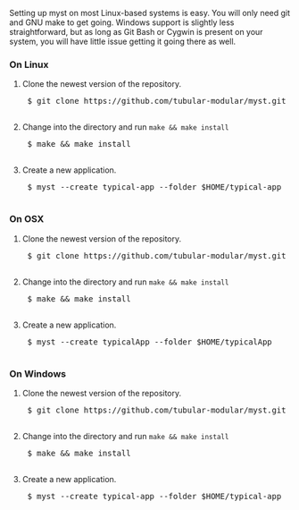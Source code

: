 Setting up myst on most Linux-based systems is easy.  You will only need git and
GNU make to get going.   Windows support is slightly less straightforward, but
as long as Git Bash or Cygwin is present on your system, you will have little
issue getting it going there as well.


### On Linux <a id="setup_linux"></a>

1. Clone the newest version of the repository.
	<pre>
	$ git clone https://github.com/tubular-modular/myst.git
	</pre>

1. Change into the directory and run `make && make install`
	<pre>
	$ make && make install
	</pre>

1. Create a new application.
	<pre>
	$ myst --create typical-app --folder $HOME/typical-app
	</pre>


### On OSX <a id="setup_osx"></a>

1. Clone the newest version of the repository.
	<pre>
	$ git clone https://github.com/tubular-modular/myst.git
	</pre>

1. Change into the directory and run `make && make install`
	<pre>
	$ make && make install
	</pre>

1. Create a new application.
	<pre>
	$ myst --create typicalApp --folder $HOME/typicalApp
	</pre>


### On Windows <a id="setup_windows"></a>

1. Clone the newest version of the repository.
	<pre>
	$ git clone https://github.com/tubular-modular/myst.git
	</pre>

1. Change into the directory and run `make && make install`
	<pre>
	$ make && make install
	</pre>

1. Create a new application.
	<pre>
	$ myst --create typical-app --folder $HOME/typical-app
	</pre>

